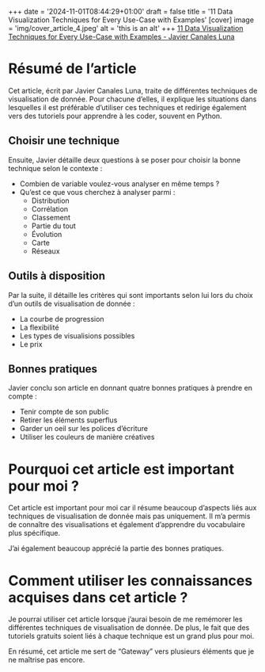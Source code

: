+++
date = '2024-11-01T08:44:29+01:00'
draft = false
title = '11 Data Visualization Techniques for Every Use-Case with Examples'
[cover]
    image = 'img/cover_article_4.jpeg'
    alt = 'this is an alt'
+++
[11 Data Visualization Techniques for Every Use-Case with Examples - Javier Canales Luna](https://www.datacamp.com/blog/data-visualization-techniques?dc_referrer=https%3A%2F%2Fwww.google.com%2F)
# Résumé de l’article

Cet article, écrit par Javier Canales Luna, traite de différentes techniques de visualisation de donnée. Pour chacune d’elles, il explique les situations dans lesquelles il est préférable d’utiliser ces techniques et redirige également vers des tutoriels pour apprendre à les coder, souvent en Python.

## Choisir une technique

Ensuite, Javier détaille deux questions à se poser pour choisir la bonne technique selon le contexte :

- Combien de variable voulez-vous analyser en même temps ?
- Qu’est ce que vous cherchez à analyser parmi :
    - Distribution
    - Corrélation
    - Classement
    - Partie du tout
    - Évolution
    - Carte
    - Réseaux

## Outils à disposition

Par la suite, il détaille les critères qui sont importants selon lui lors du choix d’un outils de visualisation de donnée :

- La courbe de progression
- La flexibilité
- Les types de visualisions possibles
- Le prix

## Bonnes pratiques

Javier conclu son article en donnant quatre bonnes pratiques à prendre en compte :

- Tenir compte de son public
- Retirer les éléments superflus
- Garder un oeil sur les polices d’écriture
- Utiliser les couleurs de manière créatives

# Pourquoi cet article est important pour moi ?

Cet article est important pour moi car il résume beaucoup d’aspects liés aux techniques de visualisation de donnée mais pas uniquement. Il m’a permis de connaître des visualisations et également d’apprendre du vocabulaire plus spécifique.

J’ai également beaucoup apprécié la partie des bonnes pratiques.

# **Comment utiliser les connaissances acquises dans cet article ?**

Je pourrai utiliser cet article lorsque j’aurai besoin de me remémorer les différentes techniques de visualisation de donnée. De plus, le fait que des tutoriels gratuits soient liés à chaque technique est un grand plus pour moi.

En résumé, cet article me sert de “Gateway” vers plusieurs éléments que je ne maîtrise pas encore.